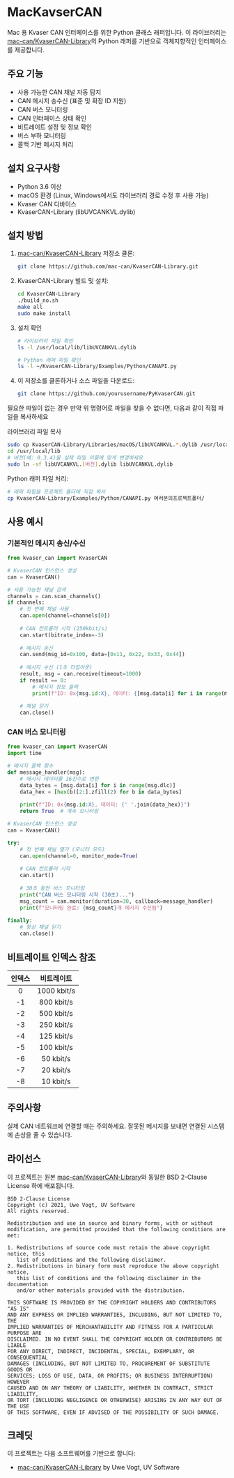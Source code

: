 # MacKavserCAN

Mac 용 Kvaser CAN 인터페이스를 위한 Python 클래스 래퍼입니다. 이 라이브러리는 [mac-can/KvaserCAN-Library](https://github.com/mac-can/KvaserCAN-Library)의 Python 래퍼를 기반으로 객체지향적인 인터페이스를 제공합니다.

## 주요 기능

- 사용 가능한 CAN 채널 자동 탐지
- CAN 메시지 송수신 (표준 및 확장 ID 지원)
- CAN 버스 모니터링
- CAN 인터페이스 상태 확인
- 비트레이트 설정 및 정보 확인
- 버스 부하 모니터링
- 콜백 기반 메시지 처리

## 설치 요구사항

- Python 3.6 이상
- macOS 환경 (Linux, Windows에서도 라이브러리 경로 수정 후 사용 가능)
- Kvaser CAN 디바이스
- KvaserCAN-Library (libUVCANKVL.dylib)

## 설치 방법

1. [mac-can/KvaserCAN-Library](https://github.com/mac-can/KvaserCAN-Library) 저장소 클론:
   ```bash
   git clone https://github.com/mac-can/KvaserCAN-Library.git
   ```

2. KvaserCAN-Library 빌드 및 설치:
   ```bash
   cd KvaserCAN-Library
   ./build_no.sh
   make all
   sudo make install
   ```
3. 설치 확인
   ```bash
   # 라이브러리 파일 확인
   ls -l /usr/local/lib/libUVCANKVL.dylib

   # Python 래퍼 파일 확인
   ls -l ~/KvaserCAN-Library/Examples/Python/CANAPI.py
   
   ```

4. 이 저장소를 클론하거나 소스 파일을 다운로드:
   ```bash
   git clone https://github.com/yourusername/PyKvaserCAN.git
   ```
   
필요한 파일이 없는 경우
만약 위 명령어로 파일을 찾을 수 없다면, 다음과 같이 직접 파일을 복사하세요

라이브러리 파일 복사
   ```bash
   sudo cp KvaserCAN-Library/Libraries/macOS/libUVCANKVL.*.dylib /usr/local/lib/
   cd /usr/local/lib
   # 버전(예: 0.3.4)을 실제 파일 이름에 맞게 변경하세요
   sudo ln -sf libUVCANKVL.[버전].dylib libUVCANKVL.dylib
   ```

Python 래퍼 파일 처리:
   ```bash
   # 래퍼 파일을 프로젝트 폴더에 직접 복사
   cp KvaserCAN-Library/Examples/Python/CANAPI.py 여러분의프로젝트폴더/
   ```
## 사용 예시

### 기본적인 메시지 송신/수신

```python
from kvaser_can import KvaserCAN

# KvaserCAN 인스턴스 생성
can = KvaserCAN()

# 사용 가능한 채널 검색
channels = can.scan_channels()
if channels:
    # 첫 번째 채널 사용
    can.open(channel=channels[0])
    
    # CAN 컨트롤러 시작 (250kbit/s)
    can.start(bitrate_index=-3)
    
    # 메시지 송신
    can.send(msg_id=0x100, data=[0x11, 0x22, 0x33, 0x44])
    
    # 메시지 수신 (1초 타임아웃)
    result, msg = can.receive(timeout=1000)
    if result == 0:
        # 메시지 정보 출력
        print(f"ID: 0x{msg.id:X}, 데이터: {[msg.data[i] for i in range(msg.dlc)]}")
    
    # 채널 닫기
    can.close()
```

### CAN 버스 모니터링

```python
from kvaser_can import KvaserCAN
import time

# 메시지 콜백 함수
def message_handler(msg):
    # 메시지 데이터를 16진수로 변환
    data_bytes = [msg.data[i] for i in range(msg.dlc)]
    data_hex = [hex(b)[2:].zfill(2) for b in data_bytes]
    
    print(f"ID: 0x{msg.id:X}, 데이터: {' '.join(data_hex)}")
    return True  # 계속 모니터링

# KvaserCAN 인스턴스 생성
can = KvaserCAN()

try:
    # 첫 번째 채널 열기 (모니터 모드)
    can.open(channel=0, monitor_mode=True)
    
    # CAN 컨트롤러 시작
    can.start()
    
    # 30초 동안 버스 모니터링
    print("CAN 버스 모니터링 시작 (30초)...")
    msg_count = can.monitor(duration=30, callback=message_handler)
    print(f"모니터링 완료: {msg_count}개 메시지 수신됨")
    
finally:
    # 항상 채널 닫기
    can.close()
```

## 비트레이트 인덱스 참조

| 인덱스 | 비트레이트 |
|:------:|:----------:|
|   0    |  1000 kbit/s |
|   -1   |   800 kbit/s |
|   -2   |   500 kbit/s |
|   -3   |   250 kbit/s |
|   -4   |   125 kbit/s |
|   -5   |   100 kbit/s |
|   -6   |    50 kbit/s |
|   -7   |    20 kbit/s |
|   -8   |    10 kbit/s |

## 주의사항

실제 CAN 네트워크에 연결할 때는 주의하세요. 잘못된 메시지를 보내면 연결된 시스템에 손상을 줄 수 있습니다.

## 라이선스

이 프로젝트는 원본 [mac-can/KvaserCAN-Library](https://github.com/mac-can/KvaserCAN-Library)와 동일한 BSD 2-Clause License 하에 배포됩니다.

```
BSD 2-Clause License
Copyright (c) 2021, Uwe Vogt, UV Software
All rights reserved.

Redistribution and use in source and binary forms, with or without
modification, are permitted provided that the following conditions are met:

1. Redistributions of source code must retain the above copyright notice, this
   list of conditions and the following disclaimer.
2. Redistributions in binary form must reproduce the above copyright notice,
   this list of conditions and the following disclaimer in the documentation
   and/or other materials provided with the distribution.

THIS SOFTWARE IS PROVIDED BY THE COPYRIGHT HOLDERS AND CONTRIBUTORS "AS IS"
AND ANY EXPRESS OR IMPLIED WARRANTIES, INCLUDING, BUT NOT LIMITED TO, THE
IMPLIED WARRANTIES OF MERCHANTABILITY AND FITNESS FOR A PARTICULAR PURPOSE ARE
DISCLAIMED. IN NO EVENT SHALL THE COPYRIGHT HOLDER OR CONTRIBUTORS BE LIABLE
FOR ANY DIRECT, INDIRECT, INCIDENTAL, SPECIAL, EXEMPLARY, OR CONSEQUENTIAL
DAMAGES (INCLUDING, BUT NOT LIMITED TO, PROCUREMENT OF SUBSTITUTE GOODS OR
SERVICES; LOSS OF USE, DATA, OR PROFITS; OR BUSINESS INTERRUPTION) HOWEVER
CAUSED AND ON ANY THEORY OF LIABILITY, WHETHER IN CONTRACT, STRICT LIABILITY,
OR TORT (INCLUDING NEGLIGENCE OR OTHERWISE) ARISING IN ANY WAY OUT OF THE USE
OF THIS SOFTWARE, EVEN IF ADVISED OF THE POSSIBILITY OF SUCH DAMAGE.
```

## 크레딧

이 프로젝트는 다음 소프트웨어를 기반으로 합니다:
- [mac-can/KvaserCAN-Library](https://github.com/mac-can/KvaserCAN-Library) by Uwe Vogt, UV Software
